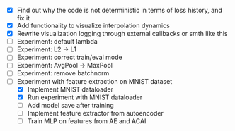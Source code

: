 
- [x] Find out why the code is not deterministic in terms of loss history, and fix it
- [x] Add functionality to visualize interpolation dynamics
- [x] Rewrite visualization logging through external callbacks or smth like this
- [ ] Experiment: default lambda
- [ ] Experiment: L2 -> L1
- [ ] Experiment: correct train/eval mode
- [ ] Experiment: AvgPool -> MaxPool
- [ ] Experiment: remove batchnorm
- [ ] Experiment with feature extraction on MNIST dataset
    - [x] Implement MNIST dataloader
    - [x] Run experiment with MNIST dataloader
    - [ ] Add model save after training
    - [ ] Implement feature extractor from autoencoder
    - [ ] Train MLP on features from AE and ACAI